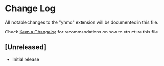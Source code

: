 # Change Log

All notable changes to the "yhmd" extension will be documented in this file.

Check [Keep a Changelog](http://keepachangelog.com/) for recommendations on how to structure this file.

## [Unreleased]

- Initial release